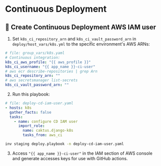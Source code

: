 # Continuous Deployment

## 🚗 Create Continuous Deployment AWS IAM user 

1. Set `k8s_ci_repository_arn` and `k8s_ci_vault_password_arn` in
   `deploy/host_vars/k8s.yml` to the specific environment's AWS ARNs:

```yaml
# file: group_vars/k8s.yaml
# Continuous integration:
k8s_ci_aws_profile: "{{ aws_profile }}"
k8s_ci_username: "{{ app_name }}-ci-user"
# aws ecr describe-repositories | grep Arn
k8s_ci_repository_arn: ""
# aws secretsmanager list-secrets
k8s_ci_vault_password_arn: ""
```

2. Run this playbook:

```yaml
# file: deploy-cd-iam-user.yaml
- hosts: k8s
  gather_facts: false
  tasks:
    - name: configure CD IAM user
      import_role:
        name: caktus.django-k8s
        tasks_from: aws_ci
```

```sh
inv staging deploy.playbook -n deploy-cd-iam-user.yaml
```

3. Access `"{{ app_name }}-ci-user"` in the IAM section of AWS console and generate accesses
   keys for use with GitHub actions.
